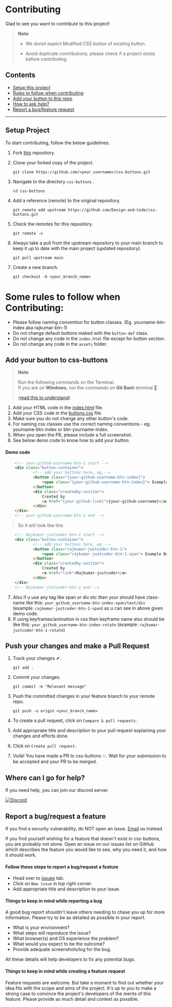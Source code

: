 # Contributing

Glad to see you want to contribute to this project!

> **Note**
>
> - We donot expect Modified CSS button of existing button.
> 
> - Avoid duplicate contributions, please check if a project exists before contributing.

## Contents

- [Setup this project](#setup-project)
- [Rules to follow when contributing](#some-rules-to-follow-when-contributing)
- [Add your button to this repo](#add-your-button-to-css-buttons)
- [How to ask help?](#where-can-i-go-for-help)
- [Report a bug/feature request](#report-a-bugrequest-a-feature)

---

## Setup Project

To start contributing, follow the below guidelines:

1. Fork [this](https://github.com/Design-and-Code/css-buttons) repository.

2. Clone your forked copy of the project.

   ```
   git clone https://github.com/<your_username>/css-buttons.git
   ```

3. Navigate to the directory `css-buttons` .

   ```
   cd css-buttons
   ```

4. Add a reference (remote) to the original repository.

   ```
   git remote add upstream https://github.com/Design-and-Code/css-buttons.git
   ```

5. Check the remotes for this repository.

   ```
   git remote -v
   ```

6. Always take a pull from the upstream repository to your main branch to keep it up to date with the main project (updated repository).

   ```
   git pull upstream main
   ```

7. Create a new branch.

   ```
   git checkout -b <your_branch_name>
   ```

# Some rules to follow when Contributing:

- Please follow naming convention for button classes. (Eg. yourname-btn-index aka rajkumar-btn-1)
- Do not change default buttons maked with the ` button-def ` class.
- Do not change any code in the `index.html` file except for button section.
- Do not change any code in the `assets` folder.


## Add your button to css-buttons

> **Note**
>
> Run the following commands on the Terminal. <br>
> If you are on **Windows**, run the commands on **Git Bash** terminal 📝
>
> ([read this to understand](#note-about-this-project))

1. Add your HTML code in the [index.html](https://github.com/Design-and-Code/css-buttons/blob/main/index.html) file.
2. Add your CSS code in the [buttons.css](https://github.com/Design-and-Code/css-buttons/blob/main/buttons/buttons.css) file.
3. Make sure you do not change any other button's code.
4. For naming css classes use the correct naming conventions - eg. yourname-btn-index or btn-yourname-index.
5. When you open the PR, please include a full screenshot.
6. See below demo code to know how to add your button.

#### Demo code 
```html
    <!-- your-github-username-btn-1 start -->
    <div class="button-container">
            <!-- add your buttons here, eg.-->
            <button class="{your-github-username-btn-index}">
                <span class="{your-github-username-btn-index}"> Example Button </span>
            </button>
            <div class="createdby-section">
                Created by
                <a href="{your-github-link}">{your-github-username}</a>
            </div>
    </div>
    <!-- your-github-username-btn-1 end -->
```
> So it will look like this 
```html
    <!-- Rajkumar-justcoder-btn-1 start -->
    <div class="button-container">
            <!-- add your buttons here, eg.-->
            <button class="rajkumar-justcoder-btn-1">
                <span class="rajkumar-justcoder-btn-1-span"> Example Button </span>
            </button>
            <div class="createdby-section">
                Created by
                <a href="link">Rajkumar-justcoder</a>
            </div>
    </div>
    <!-- Rajkumar-justcoder-btn-1 end -->

```
7. Also if u use any tag like span or div etc then your should have class-name like this: `your_github_username-btn-index-span/text/div` (example: `rajkumar-justcoder-btn-1-span`) as u can see in above given demo code.
8. If using keyframes/animation in css then keyframe name also should be like this: `your_github_username-btn-index-rotate` (example: `rajkumar-justcoder-btn-1-rotate`)


## Push your changes and make a Pull Request

1. Track your changes ✔.

    ```
    git add .
    ```

2. Commit your changes.

    ```
    git commit -m "Relevant message"
    ```

3. Push the committed changes in your feature branch to your remote repo.

    ```
    git push -u origin <your_branch_name>
    ```

4. To create a pull request, click on `Compare & pull requests`.

5. Add appropriate title and description to your pull request explaining your changes and efforts done.

6. Click on `Create pull request`.

7. Voilà! You have made a PR to css-buttons 💥. Wait for your submission to be accepted and your PR to be merged.


## Where can I go for help?

If you need help, you can join our discord server.

<p>
   <a href="https://discord.gg/druweDMn3s">
     <img alt="Discord" src="https://img.shields.io/badge/Discord-7289DA?style=for-the-badge&logo=discord&logoColor=white"> 
   </a>
</p>

## Report a bug/request a feature

If you find a security vulnerability, do NOT open an issue. [Email](mailto:designandcode.community@gmail.com) us instead.

If you find yourself wishing for a feature that doesn't exist in css-buttons, you are probably not alone. Open an issue on our issues list on GitHub which describes
the feature you would like to see, why you need it, and how it should work.

#### Follow these steps to report a bug/request a feature

- Head over to [issues](https://github.com/Design-and-Code/css-buttons/issues) tab.
- Click on `New issue` in top right corner.
- Add appropriate title and description to your issue.


#### Things to keep in mind while reporting a bug

A good bug report shouldn't leave others needing to chase you up for more information.
Please try to be as detailed as possible in your report.

- What is your environment?
- What steps will reproduce the issue?
- What browser(s) and OS experience the problem?
- What would you expect to be the outcome?
- Provide adequate screenshots/log for the bug.

All these details will help developers to fix any potential bugs.

#### Things to keep in mind while creating a feature request

Feature requests are welcome. But take a moment to find out whether your idea fits with the scope and aims of the project.
It's up to you to make a strong case to convince the project's developers of the merits of this feature. Please provide as much detail and context as possible.